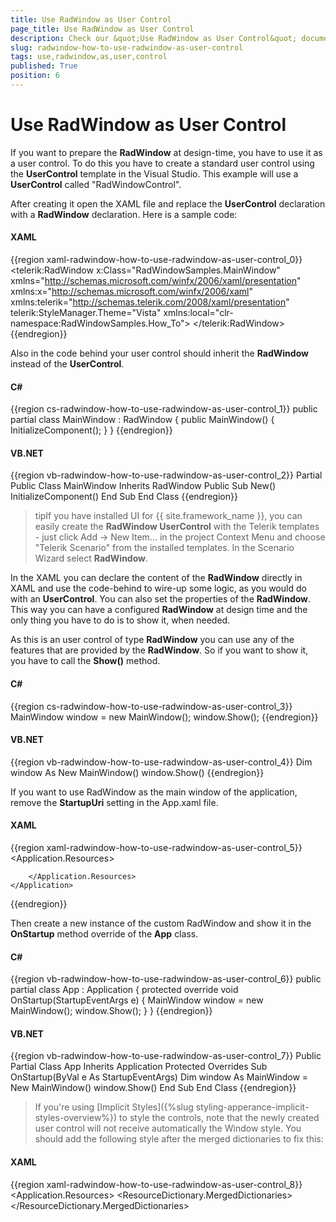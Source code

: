 ```yaml
---
title: Use RadWindow as User Control
page_title: Use RadWindow as User Control
description: Check our &quot;Use RadWindow as User Control&quot; documentation article for the RadWindow {{ site.framework_name }} control.
slug: radwindow-how-to-use-radwindow-as-user-control
tags: use,radwindow,as,user,control
published: True
position: 6
---
```


# Use RadWindow as User Control

If you want to prepare the __RadWindow__ at design-time, you have to use it as a user control. To do this you have to create a standard user control using the __UserControl__ template in the Visual Studio. This example will use a __UserControl__ called "RadWindowControl".

After creating it open the XAML file and replace the __UserControl__ declaration with a __RadWindow__ declaration. Here is a sample code:

#### __XAML__

{{region xaml-radwindow-how-to-use-radwindow-as-user-control_0}}
	<telerik:RadWindow x:Class="RadWindowSamples.MainWindow"
	   xmlns="http://schemas.microsoft.com/winfx/2006/xaml/presentation"
	   xmlns:x="http://schemas.microsoft.com/winfx/2006/xaml"
	   xmlns:telerik="http://schemas.telerik.com/2008/xaml/presentation"
	   telerik:StyleManager.Theme="Vista"
	   xmlns:local="clr-namespace:RadWindowSamples.How_To">
	</telerik:RadWindow>
{{endregion}}

Also in the code behind your user control should inherit the __RadWindow__ instead of the __UserControl__.

#### __C#__

{{region cs-radwindow-how-to-use-radwindow-as-user-control_1}}
	public partial class MainWindow : RadWindow
	{
	    public MainWindow()
	    {
	        InitializeComponent();
	    }
	}
{{endregion}}

#### __VB.NET__

{{region vb-radwindow-how-to-use-radwindow-as-user-control_2}}
	Partial Public Class MainWindow
	    Inherits RadWindow
	    Public Sub New()
	        InitializeComponent()
	    End Sub
	End Class
{{endregion}}

>tipIf you have installed UI for {{ site.framework_name }}, you can easily create the __RadWindow UserControl__ with the Telerik templates - just click Add -> New Item... in the project Context Menu and choose "Telerik Scenario" from the installed templates. In the Scenario Wizard select __RadWindow__.

In the XAML you can declare the content of the __RadWindow__ directly in XAML and use the code-behind to wire-up some logic, as you would do with an __UserControl__. You can also set the properties of the __RadWindow__. This way you can have a configured __RadWindow__ at design time and the only thing you have to do is to show it, when needed. 

As this is an user control of type __RadWindow__ you can use any of the features that are provided by the __RadWindow__. So if you want to show it, you have to call the __Show()__ method.

#### __C#__  
{{region cs-radwindow-how-to-use-radwindow-as-user-control_3}}
	MainWindow window = new MainWindow();
	window.Show();
{{endregion}}

#### __VB.NET__  
{{region vb-radwindow-how-to-use-radwindow-as-user-control_4}}
	Dim window As New MainWindow()
	window.Show()
{{endregion}}

If you want to use RadWindow as the main window of the application, remove the __StartupUri__ setting in the App.xaml file.

#### __XAML__  
{{region xaml-radwindow-how-to-use-radwindow-as-user-control_5}}
	<Application x:Class="RadWindowSamples.App"
				 xmlns="http://schemas.microsoft.com/winfx/2006/xaml/presentation"
				 xmlns:x="http://schemas.microsoft.com/winfx/2006/xaml">
				 <!--StartupUri="MainWindow.xaml"-->
		<Application.Resources>
			 
		</Application.Resources>
	</Application>
{{endregion}}

Then create a new instance of the custom RadWindow and show it in the __OnStartup__ method override of the __App__ class.

#### __C#__  
{{region vb-radwindow-how-to-use-radwindow-as-user-control_6}}
	public partial class App : Application
	{
		protected override void OnStartup(StartupEventArgs e)
		{
			MainWindow window = new MainWindow();
			window.Show();
		}
	}
{{endregion}}

#### __VB.NET__  
{{region vb-radwindow-how-to-use-radwindow-as-user-control_7}}
	Public Partial Class App
	    Inherits Application
	    Protected Overrides Sub OnStartup(ByVal e As StartupEventArgs)
		Dim window As MainWindow = New MainWindow()
		window.Show()
	    End Sub
	End Class
{{endregion}}

>If you're using [Implicit Styles]({%slug styling-apperance-implicit-styles-overview%}) to style the controls, note that the newly created user control will not receive automatically the Window style. You should add the following style after the merged dictionaries to fix this:

#### __XAML__  
{{region xaml-radwindow-how-to-use-radwindow-as-user-control_8}}
	<Application.Resources>
	    <ResourceDictionary>
	        <ResourceDictionary.MergedDictionaries>
	            <ResourceDictionary Source="Themes/System.Windows.xaml" />
	            <ResourceDictionary Source="Themes/Telerik.Windows.Controls.xaml" />
	            <ResourceDictionary Source="Themes/Telerik.Windows.Controls.Navigation.xaml" />
	        </ResourceDictionary.MergedDictionaries>
	        <Style TargetType="local:RadWindowControl" BasedOn="{StaticResource RadWindowStyle}" />
	    </ResourceDictionary>
	</Application.Resources>
{{endregion}}

The important part is setting __TargetType__ property to the type of the user control.
